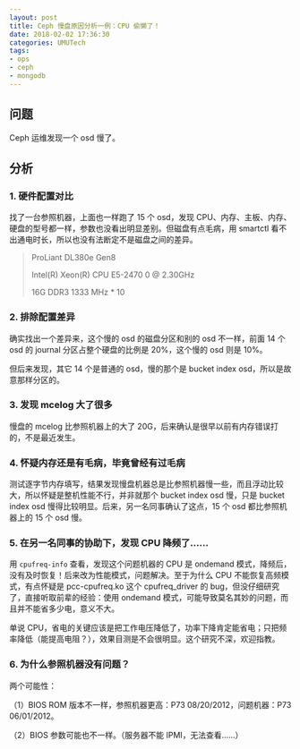 ```yaml
---
layout: post
title: Ceph 慢盘原因分析一例：CPU 偷懒了！
date: 2018-02-02 17:36:30
categories: UMUTech
tags:
- ops
- ceph
- mongodb
---
```

## 问题

Ceph 运维发现一个 osd 慢了。

## 分析

### 1. 硬件配置对比

找了一台参照机器，上面也一样跑了 15 个 osd，发现 CPU、内存、主板、内存、硬盘的型号都一样，参数也没看出明显差别。但磁盘有点毛病，用 smartctl 看不出通电时长，所以也没有法断定不是磁盘之间的差异。

> ProLiant DL380e Gen8
>
> Intel(R) Xeon(R) CPU E5-2470 0 @ 2.30GHz
>
> 16G DDR3 1333 MHz * 10

### 2. 排除配置差异

确实找出一个差异来，这个慢的 osd 的磁盘分区和别的 osd 不一样，前面 14 个 osd 的 journal 分区占整个硬盘的比例是 20%，这个慢的 osd 则是 10%。

但后来发现，其它 14 个是普通的 osd，慢的那个是 bucket index osd，所以是故意那样分区的。

### 3. 发现 mcelog 大了很多

慢盘的 mcelog 比参照机器上的大了 20G，后来确认是很早以前有内存错误打的，不是最近发生。

### 4. 怀疑内存还是有毛病，毕竟曾经有过毛病

测试逐字节内存填写，结果发现慢盘机器总是比参照机器慢一些，而且浮动比较大，所以怀疑是整机性能不行，并非就那个 bucket index osd 慢，只是 bucket index osd 慢得比较明显。后来，另一名同事确认了这点，15 个 osd 都比参照机器上的 15 个 osd 慢。

### 5. 在另一名同事的协助下，发现 CPU 降频了……

用 `cpufreq-info` 查看，发现这个问题机器的 CPU 是 ondemand 模式，降频后，没有及时恢复！后来改为性能模式，问题解决。至于为什么 CPU 不能恢复高频模式，有点怀疑是 pcc-cpufreq.ko 这个 cpufreq_driver 的 bug，但没仔细研究了，直接听取前辈的经验：使用 ondemand 模式，可能导致莫名其妙的问题，而且并不能省多少电，意义不大。

单说 CPU，省电的关键应该是把工作电压降低了，功率下降肯定能省电；只把频率降低（能提高电阻？），效果目测是不会很明显。这个研究不深，欢迎指教。

### 6. 为什么参照机器没有问题？

两个可能性：

（1）BIOS ROM 版本不一样，参照机器更高：P73 08/20/2012，问题机器：P73 06/01/2012。

（2）BIOS 参数可能也不一样。（服务器不能 IPMI，无法查看……）
